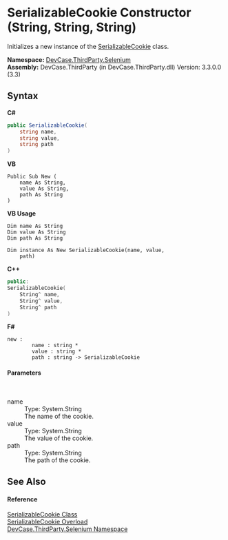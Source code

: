 # SerializableCookie Constructor (String, String, String)
 

Initializes a new instance of the <a href="T_DevCase_ThirdParty_Selenium_SerializableCookie">SerializableCookie</a> class.

**Namespace:**&nbsp;<a href="N_DevCase_ThirdParty_Selenium">DevCase.ThirdParty.Selenium</a><br />**Assembly:**&nbsp;DevCase.ThirdParty (in DevCase.ThirdParty.dll) Version: 3.3.0.0 (3.3)

## Syntax

**C#**<br />
``` C#
public SerializableCookie(
	string name,
	string value,
	string path
)
```

**VB**<br />
``` VB
Public Sub New ( 
	name As String,
	value As String,
	path As String
)
```

**VB Usage**<br />
``` VB Usage
Dim name As String
Dim value As String
Dim path As String

Dim instance As New SerializableCookie(name, value, 
	path)
```

**C++**<br />
``` C++
public:
SerializableCookie(
	String^ name, 
	String^ value, 
	String^ path
)
```

**F#**<br />
``` F#
new : 
        name : string * 
        value : string * 
        path : string -> SerializableCookie
```


#### Parameters
&nbsp;<dl><dt>name</dt><dd>Type: System.String<br />The name of the cookie.</dd><dt>value</dt><dd>Type: System.String<br />The value of the cookie.</dd><dt>path</dt><dd>Type: System.String<br />The path of the cookie.</dd></dl>

## See Also


#### Reference
<a href="T_DevCase_ThirdParty_Selenium_SerializableCookie">SerializableCookie Class</a><br /><a href="Overload_DevCase_ThirdParty_Selenium_SerializableCookie__ctor">SerializableCookie Overload</a><br /><a href="N_DevCase_ThirdParty_Selenium">DevCase.ThirdParty.Selenium Namespace</a><br />